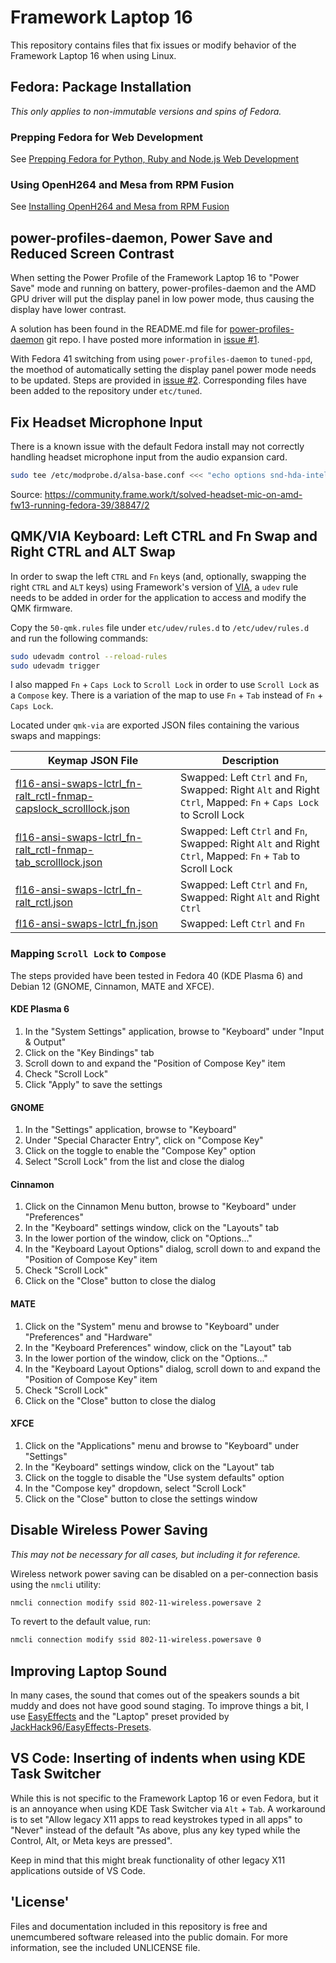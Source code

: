 # Framework Laptop 16

This repository contains files that fix issues or modify behavior of the Framework Laptop 16 when using Linux.

## Fedora: Package Installation

*This only applies to non-immutable versions and spins of Fedora.*

### Prepping Fedora for Web Development

See [Prepping Fedora for Python, Ruby and Node.js Web Development](./prepping-fedora-for-web-development.md)

### Using OpenH264 and Mesa from RPM Fusion

See [Installing OpenH264 and Mesa from RPM Fusion](./installing-openh264-and-mesa-from-rpmfusion.md)

## power-profiles-daemon, Power Save and Reduced Screen Contrast

When setting the Power Profile of the Framework Laptop 16 to "Power Save" mode and running on battery, power-profiles-daemon and the AMD GPU driver will put the display panel in low power mode, thus causing the display have lower contrast.

A solution has been found in the README.md file for [power-profiles-daemon](https://gitlab.freedesktop.org/upower/power-profiles-daemon) git repo. I have posted more information in [issue #1](https://github.com/questionlp/framework-laptop-16/issues/1).

With Fedora 41 switching from using `power-profiles-daemon` to `tuned-ppd`, the moethod of automatically setting the display panel power mode needs to be updated. Steps are provided in [issue #2](https://github.com/questionlp/framework-laptop-16/issues/2). Corresponding files have been added to the repository under `etc/tuned`.

## Fix Headset Microphone Input

There is a known issue with the default Fedora install may not correctly handling headset microphone input from the audio expansion card.

```bash
sudo tee /etc/modprobe.d/alsa-base.conf <<< "echo options snd-hda-intel index=1,0 model=auto,dell-headset-multi"
```

Source: <https://community.frame.work/t/solved-headset-mic-on-amd-fw13-running-fedora-39/38847/2>

## QMK/VIA Keyboard: Left CTRL and Fn Swap and Right CTRL and ALT Swap

In order to swap the left `CTRL` and `Fn` keys (and, optionally, swapping the right `CTRL` and `ALT` keys) using Framework's version of [VIA](https://keyboard.frame.work/), a `udev` rule needs to be added in order for the application to access and modify the QMK firmware.

Copy the `50-qmk.rules` file under `etc/udev/rules.d` to `/etc/udev/rules.d` and run the following commands:

```bash
sudo udevadm control --reload-rules
sudo udevadm trigger
```

I also mapped `Fn` + `Caps Lock` to `Scroll Lock` in order to use `Scroll Lock` as a `Compose` key. There is a variation of the map to use `Fn` + `Tab` instead of `Fn` + `Caps Lock`.

Located under `qmk-via` are exported JSON files containing the various swaps and mappings:

| Keymap JSON File | Description |
| --- | --- |
| [fl16-ansi-swaps-lctrl_fn-ralt_rctl-fnmap-capslock_scrolllock.json](qmk-via/fl16-ansi-swaps-lctrl_fn-ralt_rctl-fnmap-capslock_scrolllock.json) | Swapped: Left `Ctrl` and `Fn`, Swapped: Right `Alt` and Right `Ctrl`, Mapped: `Fn` + `Caps Lock` to Scroll Lock |
| [fl16-ansi-swaps-lctrl_fn-ralt_rctl-fnmap-tab_scrolllock.json](qmk-via/fl16-ansi-swaps-lctrl_fn-ralt_rctl-fnmap-tab_scrolllock.json) | Swapped: Left `Ctrl` and `Fn`, Swapped: Right `Alt` and Right `Ctrl`, Mapped: `Fn` + `Tab` to Scroll Lock |
| [fl16-ansi-swaps-lctrl_fn-ralt_rctl.json](qmk-via/fl16-ansi-swaps-lctrl_fn-ralt_rctl.json) | Swapped: Left `Ctrl` and `Fn`, Swapped: Right `Alt` and Right `Ctrl` |
| [fl16-ansi-swaps-lctrl_fn.json](qmk-via/fl16-ansi-swaps-lctrl_fn.json) | Swapped: Left `Ctrl` and `Fn` |

### Mapping `Scroll Lock` to `Compose`

The steps provided have been tested in Fedora 40 (KDE Plasma 6) and Debian 12 (GNOME, Cinnamon, MATE and XFCE).

#### KDE Plasma 6

1. In the "System Settings" application, browse to "Keyboard" under "Input & Output"
2. Click on the "Key Bindings" tab
3. Scroll down to and expand the "Position of Compose Key" item
4. Check "Scroll Lock"
5. Click "Apply" to save the settings

#### GNOME

1. In the "Settings" application, browse to "Keyboard"
2. Under "Special Character Entry", click on "Compose Key"
3. Click on the toggle to enable the "Compose Key" option
4. Select "Scroll Lock" from the list and close the dialog

#### Cinnamon

1. Click on the Cinnamon Menu button, browse to "Keyboard" under "Preferences"
2. In the "Keyboard" settings window, click on the "Layouts" tab
3. In the lower portion of the window, click on "Options..."
4. In the "Keyboard Layout Options" dialog, scroll down to and expand the "Position of Compose Key" item
5. Check "Scroll Lock"
6. Click on the "Close" button to close the dialog

#### MATE

1. Click on the "System" menu and browse to "Keyboard" under "Preferences" and "Hardware"
2. In the "Keyboard Preferences" window, click on the "Layout" tab
3. In the lower portion of the window, click on the "Options..."
4. In the "Keyboard Layout Options" dialog, scroll down to and expand the "Position of Compose Key" item
5. Check "Scroll Lock"
6. Click on the "Close" button to close the dialog

#### XFCE

1. Click on the "Applications" menu and browse to "Keyboard" under "Settings"
2. In the "Keyboard" settings window, click on the "Layout" tab
3. Click on the toggle to disable the "Use system defaults" option
4. In the "Compose key" dropdown, select "Scroll Lock"
5. Click on the "Close" button to close the settings window

## Disable Wireless Power Saving

*This may not be necessary for all cases, but including it for reference.*

Wireless network power saving can be disabled on a per-connection basis using the `nmcli` utility:

```bash
nmcli connection modify ssid 802-11-wireless.powersave 2
```

To revert to the default value, run:

```bash
nmcli connection modify ssid 802-11-wireless.powersave 0
```

## Improving Laptop Sound

In many cases, the sound that comes out of the speakers sounds a bit muddy and does not have good sound staging. To improve things a bit, I use [EasyEffects](https://github.com/wwmm/easyeffects) and the "Laptop" preset provided by [JackHack96/EasyEffects-Presets](https://github.com/JackHack96/EasyEffects-Presets).

## VS Code: Inserting of indents when using KDE Task Switcher

While this is not specific to the Framework Laptop 16 or even Fedora, but it is an annoyance when using KDE Task Switcher via `Alt` + `Tab`. A workaround is to set "Allow legacy X11 apps to read keystrokes typed in all apps" to "Never" instead of the default "As above, plus any key typed while the Control, Alt, or Meta keys are pressed".

Keep in mind that this might break functionality of other legacy X11 applications outside of VS Code.

## 'License'

Files and documentation included in this repository is free and unemcumbered software released into the public domain. For more information, see the included UNLICENSE file.
